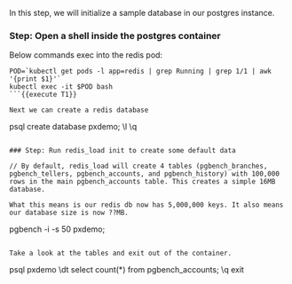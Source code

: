 In this step, we will initialize a sample database in our postgres instance.

### Step: Open a shell inside the postgres container

Below commands exec into the redis pod:

```
POD=`kubectl get pods -l app=redis | grep Running | grep 1/1 | awk '{print $1}'`
kubectl exec -it $POD bash
```{{execute T1}}

Next we can create a redis database
```
psql
create database pxdemo;
\l
\q
```{{execute T1}}

### Step: Run redis_load init to create some default data

// By default, redis_load will create 4 tables (pgbench_branches, pgbench_tellers, pgbench_accounts, and pgbench_history) with 100,000 rows in the main pgbench_accounts table. This creates a simple 16MB database.

What this means is our redis db now has 5,000,000 keys. It also means our database size is now ??MB.

```
pgbench -i -s 50 pxdemo;
```{{execute T1}}

Take a look at the tables and exit out of the container.
```
psql pxdemo
\dt
select count(*) from pgbench_accounts;
\q
exit
```{{execute T1}}
